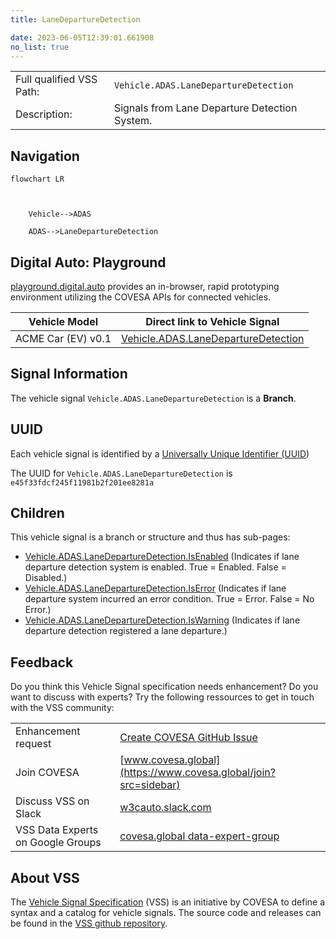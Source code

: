```yaml
---
title: LaneDepartureDetection

date: 2023-06-05T12:39:01.661908
no_list: true
---
```



| | |
|---|---|
| Full qualified VSS Path: | `Vehicle.ADAS.LaneDepartureDetection` |
| Description: | Signals from Lane Departure Detection System. |

## Navigation

```mermaid
flowchart LR



    Vehicle-->ADAS

    ADAS-->LaneDepartureDetection

```


## Digital Auto: Playground

[playground.digital.auto](http://digital.auto) provides an in-browser, rapid prototyping environment utilizing the COVESA APIs for connected vehicles. 

| Vehicle Model | Direct link to Vehicle Signal |
|---|---|
| ACME Car (EV) v0.1 | [Vehicle.ADAS.LaneDepartureDetection](https://digitalauto.netlify.app/model/STLWzk1WyqVVLbfymb4f/cvi/list/Vehicle.ADAS.LaneDepartureDetection/) |


## Signal Information




The vehicle signal `Vehicle.ADAS.LaneDepartureDetection` is a **Branch**.





## UUID

Each vehicle signal is identified by a [Universally Unique Identifier (UUID](https://en.wikipedia.org/wiki/Universally_unique_identifier))

The UUID for `Vehicle.ADAS.LaneDepartureDetection` is `e45f33fdcf245f11981b2f201ee8281a`

## Children

This vehicle signal is a branch or structure and thus has sub-pages:

- [Vehicle.ADAS.LaneDepartureDetection.IsEnabled](isenabled/) (Indicates if lane departure detection system is enabled. True = Enabled. False = Disabled.)
- [Vehicle.ADAS.LaneDepartureDetection.IsError](iserror/) (Indicates if lane departure system incurred an error condition. True = Error. False = No Error.)
- [Vehicle.ADAS.LaneDepartureDetection.IsWarning](iswarning/) (Indicates if lane departure detection registered a lane departure.)


## Feedback

Do you think this Vehicle Signal specification needs enhancement? Do you want to discuss with experts? Try the following ressources to get in touch with the VSS community:

| | |
|---|---|
| Enhancement request | [Create COVESA GitHub Issue](https://github.com/COVESA/vehicle_signal_specification/issues/new?body=Please+describe+your+feedback&title=Signal+feedback+Vehicle.ADAS.LaneDepartureDetection) |
| Join COVESA | [www.covesa.global](https://www.covesa.global/join?src=sidebar) |
| Discuss VSS on Slack | [w3cauto.slack.com](http://w3cauto.slack.com/) |
| VSS Data Experts on Google Groups | [covesa.global data-expert-group](https://groups.google.com/a/covesa.global/g/data-expert-group) |

## About VSS

The [Vehicle Signal Specification](https://covesa.github.io/vehicle_signal_specification/) (VSS)
is an initiative by COVESA to define a syntax and a catalog for vehicle signals.
The source code and releases can be found in the [VSS github repository](https://github.com/COVESA/vehicle_signal_specification).

